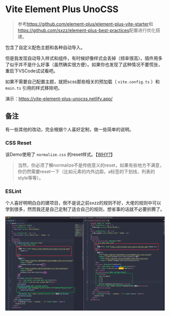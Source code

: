 # Vite Element Plus UnoCSS

> 参考<https://github.com/element-plus/element-plus-vite-starter>和<https://github.com/sxzz/element-plus-best-practices>配置进行优化搭建。

包含了自定义配色主题和各种自动导入。

但是我发现自动导入样式和组件，有时候好像样式会丢掉（频率很高）。插件用多了似乎并不是什么好事（虽然确实很方便）。如果你也发现了这种情况不要慌张，重启下VSCode试试看吧。

如果不需要自己配置主题，就把scss那些相关的预加载（ `vite.config.ts` ）和 `main.ts` 引用的样式移除吧。

演示：<https://vite-element-plus-unocss.netlify.app/>

## 备注

有一些其他的改动，完全根据个人喜好定制，做一些简单的说明。

### CSS Reset

该Demo使用了 `normalize.css` 的reset样式。【[WHY?](https://github.com/whidy/Vite-Element-Plus-UnoCSS/tree/with-tailwindcss-reset)】

> 当然，你必须了解normalize不是传统意义的reset，如果有些地方不满意，你仍然需要reset一下（比如元素的内外边距，a标签的下划线，列表的style等等）。

### ESLint

个人喜好明明白白的建项目，倒不是说之前sxzz的规则不好，大佬的规则中可以学到很多，然而我还是自己定制了适合自己的规则，想省事的话就不必要折腾了。

![对比，左侧sxzz，右侧定制](./docs/code-compared-eslint.png)
